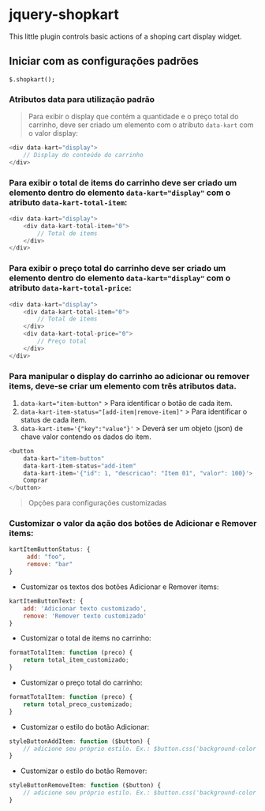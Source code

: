 # jquery-shopkart
This little plugin controls basic actions of a shoping cart display widget.

## Iniciar com as configurações padrões
```$.shopkart();```

### Atributos data para utilização padrão
> Para exibir o display que contém a quantidade e o preço total do carrinho, deve ser criado um elemento com o atributo ```data-kart``` com o valor display:
```javascript
<div data-kart="display">
    // Display do conteúdo do carrinho
</div>
```

### Para exibir o total de items do carrinho deve ser criado um elemento dentro do elemento ```data-kart="display"``` com o atributo ```data-kart-total-item```:
```javascript
<div data-kart="display">
    <div data-kart-total-item="0">
        // Total de items
    </div>
</div>
```

### Para exibir o preço total do carrinho deve ser criado um elemento dentro do elemento ```data-kart="display"``` com o atributo ```data-kart-total-price```:
```javascript
<div data-kart="display">
    <div data-kart-total-item="0">
        // Total de items
    </div>
    <div data-kart-total-price="0">
        // Preço total
    </div>
</div>
```

### Para manipular o display do carrinho ao adicionar ou remover items, deve-se criar um elemento com três atributos data.
1. ```data-kart="item-button"``` > Para identificar o botão de cada item.
2. ```data-kart-item-status="[add-item|remove-item]"``` > Para identificar o status de cada item.
4. ```data-kart-item='{"key":"value"}'``` > Deverá ser um objeto (json) de chave valor contendo os dados do item.
```javascript
<button
    data-kart="item-button"
    data-kart-item-status="add-item"
    data-kart-item='{"id": 1, "descricao": "Item 01", "valor": 100}'>
    Comprar
</button>
```

> Opções para configurações customizadas
### Customizar o valor da ação dos botões de Adicionar e Remover items:
```javascript
kartItemButtonStatus: {
     add: "foo",
     remove: "bar"
}
```
- Customizar os textos dos botões Adicionar e Remover items:
```javascript
kartItemButtonText: {
    add: 'Adicionar texto customizado',
    remove: 'Remover texto customizado'
}
```

- Customizar o total de items no carrinho:
```javascript
formatTotalItem: function (preco) {
    return total_item_customizado;
}
```

- Customizar o preço total do carrinho:
```javascript
formatTotalItem: function (preco) {
    return total_preco_customizado;
}
```

- Customizar o estilo do botão Adicionar:
```javascript
styleButtonAddItem: function ($button) {
    // adicione seu próprio estilo. Ex.: $button.css('background-color': "black")
}
```

- Customizar o estilo do botão Remover:
```javascript
styleButtonRemoveItem: function ($button) {
    // adicione seu próprio estilo. Ex.: $button.css('background-color': "grey")
}
```
